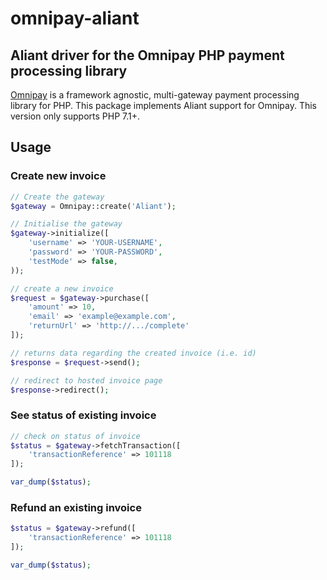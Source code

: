 # omnipay-aliant

## Aliant driver for the Omnipay PHP payment processing library

[Omnipay](https://github.com/thephpleague/omnipay) is a framework agnostic,
multi-gateway payment processing library for PHP.
This package implements Aliant support for Omnipay.
This version only supports PHP 7.1+.

## Usage

### Create new invoice

```php
// Create the gateway
$gateway = Omnipay::create('Aliant');

// Initialise the gateway
$gateway->initialize([
    'username' => 'YOUR-USERNAME',
    'password' => 'YOUR-PASSWORD',
    'testMode' => false,
));

// create a new invoice
$request = $gateway->purchase([
    'amount' => 10,
    'email' => 'example@example.com',
    'returnUrl' => 'http://.../complete'
]);

// returns data regarding the created invoice (i.e. id)
$response = $request->send();

// redirect to hosted invoice page
$response->redirect();
```

### See status of existing invoice

```php
// check on status of invoice
$status = $gateway->fetchTransaction([
    'transactionReference' => 101118
]);

var_dump($status);
```

### Refund an existing invoice

```php
$status = $gateway->refund([
    'transactionReference' => 101118
]);

var_dump($status);
```
